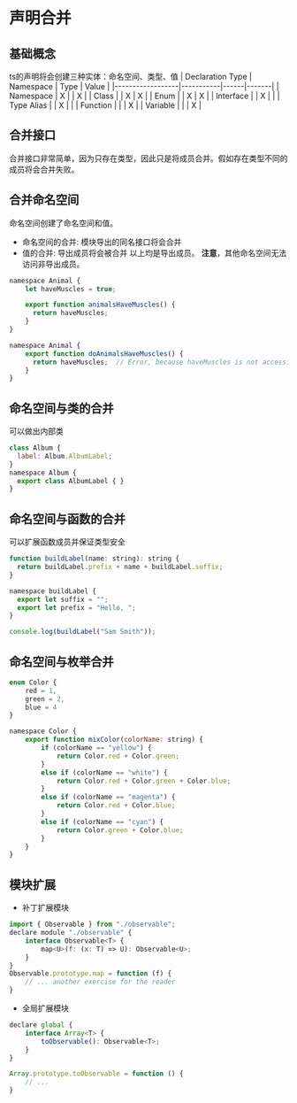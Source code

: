 # 声明合并

## 基础概念
ts的声明将会创建三种实体：命名空间、类型、值
| Declaration Type | Namespace | Type | Value |
|------------------|-----------|------|-------|
| Namespace        | X         |      | X     |
| Class            |           | X    | X     |
| Enum             |           | X    | X     |
| Interface        |           | X    |       |
| Type Alias       |           | X    |       |
| Function         |           |      | X     |
| Variable         |           |      | X     |

## 合并接口
合并接口非常简单，因为只存在类型，因此只是将成员合并。假如存在类型不同的成员将会合并失败。

## 合并命名空间
命名空间创建了命名空间和值。
- 命名空间的合并: 模块导出的同名接口将会合并
- 值的合并: 导出成员将会被合并
以上均是导出成员。
**注意**，其他命名空间无法访问非导出成员。
```js
namespace Animal {
    let haveMuscles = true;

    export function animalsHaveMuscles() {
      return haveMuscles;
    }
}

namespace Animal {
    export function doAnimalsHaveMuscles() {
      return haveMuscles;  // Error, because haveMuscles is not accessible here
    }
}
```

## 命名空间与类的合并
可以做出内部类
```js
class Album {
  label: Album.AlbumLabel;
}
namespace Album {
  export class AlbumLabel { }
}
```

## 命名空间与函数的合并
可以扩展函数成员并保证类型安全
```js
function buildLabel(name: string): string {
  return buildLabel.prefix + name + buildLabel.suffix;
}

namespace buildLabel {
  export let suffix = "";
  export let prefix = "Hello, ";
}

console.log(buildLabel("Sam Smith"));
```

## 命名空间与枚举合并
```js
enum Color {
    red = 1,
    green = 2,
    blue = 4
}

namespace Color {
    export function mixColor(colorName: string) {
        if (colorName == "yellow") {
            return Color.red + Color.green;
        }
        else if (colorName == "white") {
            return Color.red + Color.green + Color.blue;
        }
        else if (colorName == "magenta") {
            return Color.red + Color.blue;
        }
        else if (colorName == "cyan") {
            return Color.green + Color.blue;
        }
    }
}
```

## 模块扩展
- 补丁扩展模块
```js
import { Observable } from "./observable";
declare module "./observable" {
    interface Observable<T> {
        map<U>(f: (x: T) => U): Observable<U>;
    }
}
Observable.prototype.map = function (f) {
    // ... another exercise for the reader
}
```
- 全局扩展模块
```js
declare global {
    interface Array<T> {
        toObservable(): Observable<T>;
    }
}

Array.prototype.toObservable = function () {
    // ...
}
```